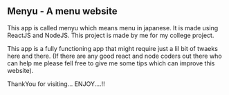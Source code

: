 ## Menyu - A menu website

This app is called menyu which means menu in japanese. It is made using ReactJS and NodeJS. This project is made by me for my college project. 

This app is a fully functioning app that might require just a lil bit of twaeks here and there. (If there are any good react and node coders out there who can help me please fell free to give me some tips which can improve this website).

ThankYou for visiting... ENJOY....!!